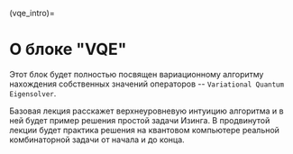 (vqe_intro)=

# О блоке "VQE"

Этот блок будет полностью посвящен вариационному алгоритму нахождения собственных значений операторов -- `Variational Quantum Eigensolver`.

Базовая лекция расскажет верхнеуровневую интуицию алгоритма и в ней будет пример решения простой задачи Изинга. В продвинутой лекции будет практика решения на квантовом компьютере реальной комбинаторной задачи от начала и до конца.
